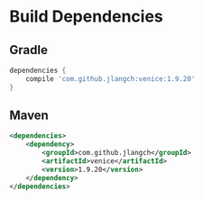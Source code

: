 # Build Dependencies


## Gradle

```groovy
dependencies {
    compile 'com.github.jlangch:venice:1.9.20'
}
```

## Maven

```xml
<dependencies>
    <dependency>
        <groupId>com.github.jlangch</groupId>
        <artifactId>venice</artifactId>
        <version>1.9.20</version>
    </dependency>
</dependencies>
```
